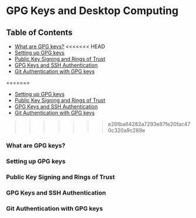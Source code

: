 # GPG Keys and Desktop Computing

## Table of Contents

* [What are GPG keys?](#what-are-gpg-keys?)
<<<<<<< HEAD
* [Setting up GPG keys](#setting-up-gpg-keys)
* [Public Key Signing and Rings of Trust](#public-key-signing-and-rings-of-trust)
* [GPG Keys and SSH Authentication](#gpg-keys-and-ssh-authentication)
* [Git Authentication with GPG keys](#git-authentication-with-gpg-keys)

=======
* [Setting up GPG keys]()
* [Public Key Signing and Rings of Trust]()
* [GPG Keys and SSH Authentication]()
* [Git Authentication with GPG keys]()
>>>>>>> e26fba64282a7293e87fe20fac470c320a9c289e

### What are GPG keys?

### Setting up GPG keys

### Public Key Signing and Rings of Trust

### GPG Keys and SSH Authentication

### Git Authentication with GPG keys
